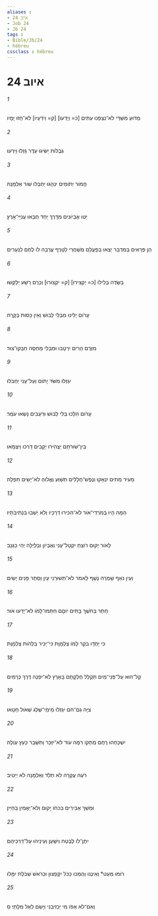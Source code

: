 ```yaml
---
aliases : 
- איוב 24
- Job 24
- Jb 24
tags : 
- Bible/Jb/24
- hébreu
cssclass : hébreu
---
```


# איוב 24

###### 1
מַדּוּעַ מִשַּׁדַּי לֹא־נִצְפְּנוּ עִתִּים [כ= וְיָדְעוּ] [ק= וְיֹדְעָיו] לֹא־חָזוּ יָמָיו׃
###### 2
גְּבֻלֹות יַשִּׂיגוּ עֵדֶר גָּזְלוּ וַיִּרְעוּ׃
###### 3
חֲמֹור יְתֹומִים יִנְהָגוּ יַחְבְּלוּ שֹׁור אַלְמָנָה׃
###### 4
יַטּוּ אֶבְיֹונִים מִדָּרֶךְ יַחַד חֻבְּאוּ עֲנִיֵּי־אָרֶץ׃
###### 5
הֵן פְּרָאִים בַּמִּדְבָּר יָצְאוּ בְּפָעֳלָם מְשַׁחֲרֵי לַטָּרֶף עֲרָבָה לֹו לֶחֶם לַנְּעָרִים׃
###### 6
בַּשָּׂדֶה בְּלִילֹו [כ= יַקְצִירוּ] [ק= יִקְצֹורוּ] וְכֶרֶם רָשָׁע יְלַקֵּשׁוּ׃
###### 7
עָרֹום יָלִינוּ מִבְּלִי לְבוּשׁ וְאֵין כְּסוּת בַּקָּרָה׃
###### 8
מִזֶּרֶם הָרִים יִרְטָבוּ וּמִבְּלִי מַחְסֶה חִבְּקוּ־צוּר׃
###### 9
יִגְזְלוּ מִשֹּׁד יָתֹום וְעַל־עָנִי יַחְבֹּלוּ׃
###### 10
עָרֹום הִלְּכוּ בְּלִי לְבוּשׁ וּרְעֵבִים נָשְׂאוּ עֹמֶר׃
###### 11
בֵּין־שׁוּרֹתָם יַצְהִירוּ יְקָבִים דָּרְכוּ וַיִּצְמָאוּ׃
###### 12
מֵעִיר מְתִים יִנְאָקוּ וְנֶפֶשׁ־חֲלָלִים תְּשַׁוֵּעַ וֶאֱלֹוהַּ לֹא־יָשִׂים תִּפְלָה׃
###### 13
הֵמָּה הָיוּ בְּמֹרְדֵי־אֹור לֹא־הִכִּירוּ דְרָכָיו וְלֹא יָשְׁבוּ בִּנְתִיבֹתָיו׃
###### 14
לָאֹור יָקוּם רֹוצֵחַ יִקְטָל־עָנִי וְאֶבְיֹון וּבַלַּיְלָה יְהִי כַגַּנָּב׃
###### 15
וְעֵין נֹאֵף שָׁמְרָה נֶשֶׁף לֵאמֹר לֹא־תְשׁוּרֵנִי עָיִן וְסֵתֶר פָּנִים יָשִׂים׃
###### 16
חָתַר בַּחֹשֶׁךְ בָּתִּים יֹוםָם חִתְּמוּ־לָמֹו לֹא־יָדְעוּ אֹור׃
###### 17
כִּי יַחְדָּו בֹּקֶר לָמֹו צַלְמָוֶת כִּי־יַכִּיר בַּלְהֹות צַלְמָוֶת׃
###### 18
קַל־הוּא עַל־פְּנֵי־מַיִם תְּקֻלַּל חֶלְקָתָם בָּאָרֶץ לֹא־יִפְנֶה דֶּרֶךְ כְּרָמִים׃
###### 19
צִיָּה גַם־חֹם יִגְזְלוּ מֵימֵי־שֶׁלֶג שְׁאֹול חָטָאוּ׃
###### 20
יִשְׁכָּחֵהוּ רֶחֶם מְתָקֹו רִמָּה עֹוד לֹא־יִזָּכֵר וַתִּשָּׁבֵר כָּעֵץ עַוְלָה׃
###### 21
רֹעֶה עֲקָרָה לֹא תֵלֵד וְאַלְמָנָה לֹא יְיֵטִיב׃
###### 22
וּמָשַׁךְ אַבִּירִים בְּכֹחֹו יָקוּם וְלֹא־יַאֲמִין בַּחַיִּין׃
###### 23
יִתֶּן־לֹו לָבֶטַח וְיִשָּׁעֵן וְעֵינֵיהוּ עַל־דַּרְכֵיהֶם׃
###### 24
רֹומּוּ מְּעַט* וְאֵינֶנּוּ וְהֻמְּכוּ כַּכֹּל יִקָּפְצוּן וּכְרֹאשׁ שִׁבֹּלֶת יִמָּלוּ׃
###### 25
וְאִם־לֹא אֵפֹו מִי יַכְזִיבֵנִי וְיָשֵׂם לְאַל מִלָּתִי׃ ס
